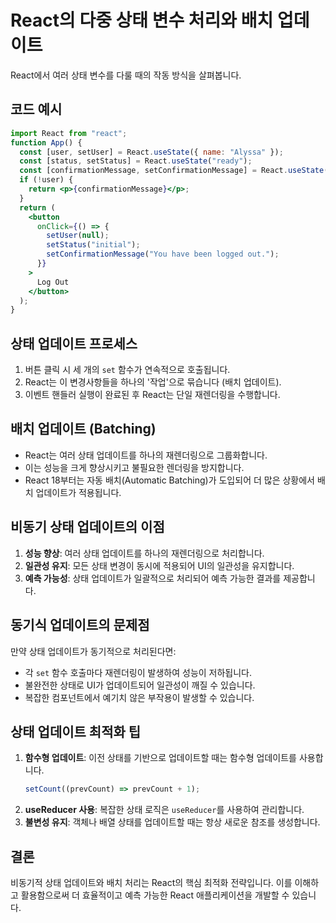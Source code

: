 # React의 다중 상태 변수 처리와 배치 업데이트

React에서 여러 상태 변수를 다룰 때의 작동 방식을 살펴봅니다.

## 코드 예시

```jsx
import React from "react";
function App() {
  const [user, setUser] = React.useState({ name: "Alyssa" });
  const [status, setStatus] = React.useState("ready");
  const [confirmationMessage, setConfirmationMessage] = React.useState();
  if (!user) {
    return <p>{confirmationMessage}</p>;
  }
  return (
    <button
      onClick={() => {
        setUser(null);
        setStatus("initial");
        setConfirmationMessage("You have been logged out.");
      }}
    >
      Log Out
    </button>
  );
}
```

## 상태 업데이트 프로세스

1. 버튼 클릭 시 세 개의 `set` 함수가 연속적으로 호출됩니다.
2. React는 이 변경사항들을 하나의 '작업'으로 묶습니다 (배치 업데이트).
3. 이벤트 핸들러 실행이 완료된 후 React는 단일 재렌더링을 수행합니다.

## 배치 업데이트 (Batching)

- React는 여러 상태 업데이트를 하나의 재렌더링으로 그룹화합니다.
- 이는 성능을 크게 향상시키고 불필요한 렌더링을 방지합니다.
- React 18부터는 자동 배치(Automatic Batching)가 도입되어 더 많은 상황에서 배치 업데이트가 적용됩니다.

## 비동기 상태 업데이트의 이점

1. **성능 향상**: 여러 상태 업데이트를 하나의 재렌더링으로 처리합니다.
2. **일관성 유지**: 모든 상태 변경이 동시에 적용되어 UI의 일관성을 유지합니다.
3. **예측 가능성**: 상태 업데이트가 일괄적으로 처리되어 예측 가능한 결과를 제공합니다.

## 동기식 업데이트의 문제점

만약 상태 업데이트가 동기적으로 처리된다면:

- 각 `set` 함수 호출마다 재렌더링이 발생하여 성능이 저하됩니다.
- 불완전한 상태로 UI가 업데이트되어 일관성이 깨질 수 있습니다.
- 복잡한 컴포넌트에서 예기치 않은 부작용이 발생할 수 있습니다.

## 상태 업데이트 최적화 팁

1. **함수형 업데이트**: 이전 상태를 기반으로 업데이트할 때는 함수형 업데이트를 사용합니다.
   ```jsx
   setCount((prevCount) => prevCount + 1);
   ```
2. **useReducer 사용**: 복잡한 상태 로직은 `useReducer`를 사용하여 관리합니다.
3. **불변성 유지**: 객체나 배열 상태를 업데이트할 때는 항상 새로운 참조를 생성합니다.

## 결론

비동기적 상태 업데이트와 배치 처리는 React의 핵심 최적화 전략입니다. 이를 이해하고 활용함으로써 더 효율적이고 예측 가능한 React 애플리케이션을 개발할 수 있습니다.
